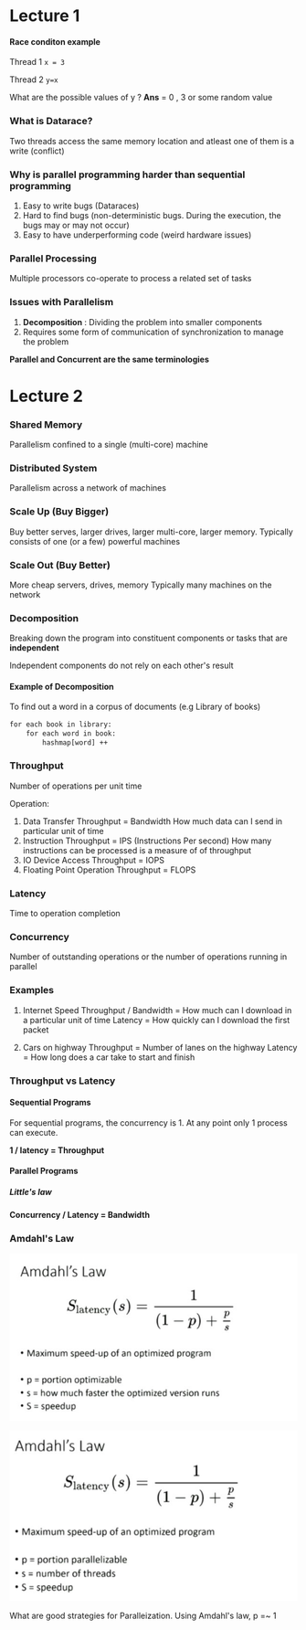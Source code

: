 # Lecture 1

#### Race conditon example

Thread 1
`x = 3`

Thread 2
`y=x`

What are the possible values of y ? **Ans** = 0 , 3 or some random value

### What is Datarace?
Two threads access the same memory location and atleast one of them is a write (conflict)

### Why is parallel programming harder than sequential programming
1. Easy to write bugs (Dataraces)
2. Hard to find bugs (non-deterministic bugs. During the execution, the bugs may or may not occur)
3. Easy to have underperforming code (weird hardware issues)

### Parallel Processing
Multiple processors co-operate to process a related set of tasks

### Issues with Parallelism
1. **Decomposition** : Dividing the problem into smaller components
2. Requires some form of communication of synchronization to manage the problem

**Parallel and Concurrent are the same terminologies**

# Lecture 2

### Shared Memory 
Parallelism confined to a single (multi-core) machine

### Distributed System
Parallelism across a network of machines

### Scale Up (Buy Bigger)
Buy better serves, larger drives, larger multi-core, larger memory.
Typically consists of one (or a few) powerful machines

### Scale Out (Buy Better)
More cheap servers, drives, memory
Typically many machines on the network

### Decomposition
Breaking down the program into constituent components or tasks that are **independent**

Independent components do not rely on each other's result

#### Example of Decomposition
To find out a word in a corpus of documents (e.g Library of books)


```
for each book in library:
    for each word in book:
        hashmap[word] ++
```

### Throughput
Number of operations per unit time

Operation:
1. Data Transfer
   Throughput = Bandwidth
   How much data can I send in particular unit of time
2. Instruction
   Throughput = IPS (Instructions Per second)
   How many instructions can be processed is a measure of of throughput
3. IO Device Access
   Throughput = IOPS
4. Floating Point Operation
   Throughput = FLOPS


### Latency
Time to operation completion

### Concurrency
Number of outstanding operations or the number of operations running in parallel

### Examples
1. Internet Speed
Throughput / Bandwidth = How much can I download in a particular unit of time
Latency = How quickly can I download the first packet

2. Cars on highway
   Throughput = Number of lanes on the highway
   Latency = How long does a car take to start and finish

### Throughput vs Latency

#### Sequential Programs
For sequential programs, the concurrency is 1. At any point only 1 process can execute.

**1 / latency = Throughput**

#### Parallel Programs

##### Little's law
**Concurrency / Latency = Bandwidth**

### Amdahl's Law

![Amdahl's Law](Images/AmdahlsLaw.jpg)

![Amdahl's Law Threads](Images/AmdahlsLawThreads.jpg)

What are good strategies for Paralleization. Using Amdahl's law, p =~ 1


